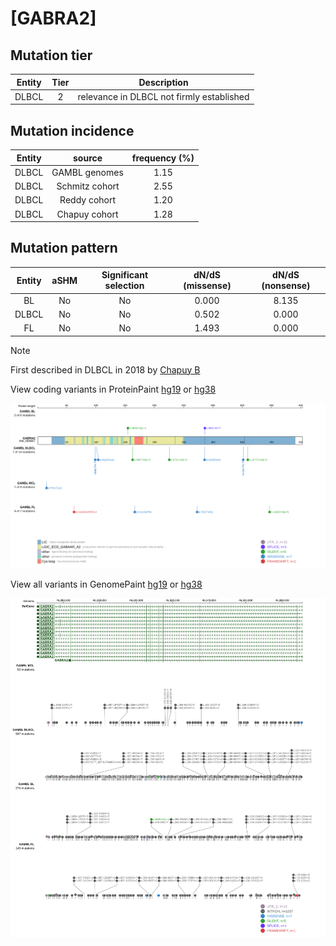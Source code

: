 # [GABRA2]

## Mutation tier

|Entity|Tier|Description                              |
|:------:|:----:|-----------------------------------------|
|DLBCL |2   |relevance in DLBCL not firmly established|
## Mutation incidence

|Entity|source        |frequency (%)|
|:------:|:--------------:|:-------------:|
|DLBCL |GAMBL genomes |1.15         |
|DLBCL |Schmitz cohort|2.55         |
|DLBCL |Reddy cohort  |1.20         |
|DLBCL |Chapuy cohort |1.28         |

## Mutation pattern

|Entity|aSHM|Significant selection|dN/dS (missense)|dN/dS (nonsense)|
|:------:|:----:|:---------------------:|:----------------:|:----------------:|
|BL    |No  |No                   |0.000           |8.135           |
|DLBCL |No  |No                   |0.502           |0.000           |
|FL    |No  |No                   |1.493           |0.000           |


> [!NOTE]
> First described in DLBCL in 2018 by [Chapuy B](https://pubmed.ncbi.nlm.nih.gov/29713087)


View coding variants in ProteinPaint [hg19](https://www.bcgsc.ca/downloads/morinlab/GAMBL/test/genes/GABRA2_protein.html)  or [hg38](https://www.bcgsc.ca/downloads/morinlab/GAMBL/test/genes/GABRA2_protein_hg38.html)

![image](images/proteinpaint/GABRA2_NM_000807.svg)

View all variants in GenomePaint [hg19](https://www.bcgsc.ca/downloads/morinlab/GAMBL/test/genes/GABRA2.html)  or [hg38](https://www.bcgsc.ca/downloads/morinlab/GAMBL/test/genes/GABRA2_hg38.html)

![image](images/proteinpaint/GABRA2.svg)
